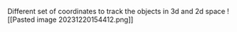 Different set of coordinates to track the objects in 3d and 2d space
![[Pasted image 20231220154412.png]]
